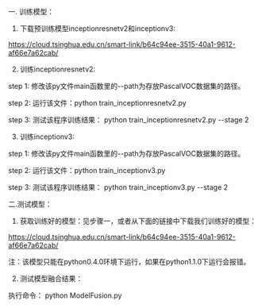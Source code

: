 一. 训练模型：
1. 下载预训练模型inceptionresnetv2和inceptionv3:

https://cloud.tsinghua.edu.cn/smart-link/b64c94ee-3515-40a1-9612-af66e7a62cab/

2. 训练inceptionresnetv2:

step 1: 修改该py文件main函数里的--path为存放PascalVOC数据集的路径。

step 2: 运行该文件：python train_inceptionresnetv2.py

step 3: 测试该程序训练结果： python train_inceptionresnetv2.py --stage 2


3. 训练inceptionv3:

step 1: 修改该py文件main函数里的--path为存放PascalVOC数据集的路径。

step 2: 运行该文件：python train_inceptionv3.py

step 3: 测试该程序训练结果： python train_inceptionv3.py --stage 2


二.测试模型：
1. 获取训练好的模型：见步骤一，或者从下面的链接中下载我们训练好的模型：

https://cloud.tsinghua.edu.cn/smart-link/b64c94ee-3515-40a1-9612-af66e7a62cab/

注：该模型只能在python0.4.0环境下运行，如果在python1.1.0下运行会报错。

2. 测试模型融合结果：

执行命令： python ModelFusion.py
